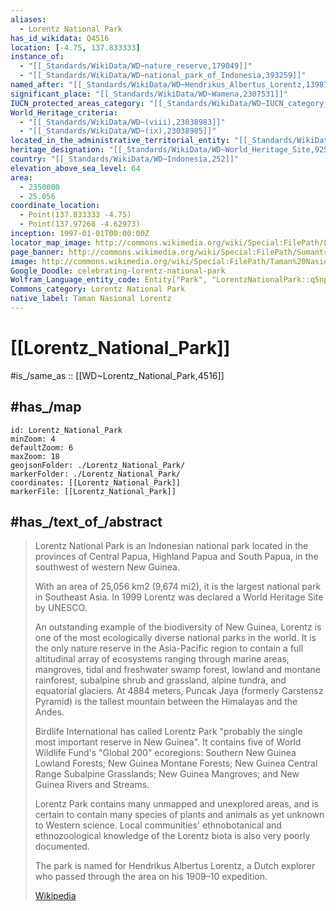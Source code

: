 ```yaml
---
aliases:
  - Lorentz National Park
has_id_wikidata: Q4516
location: [-4.75, 137.833333]
instance_of:
  - "[[_Standards/WikiData/WD~nature_reserve,179049]]"
  - "[[_Standards/WikiData/WD~national_park_of_Indonesia,393259]]"
named_after: "[[_Standards/WikiData/WD~Hendrikus_Albertus_Lorentz,1398702]]"
significant_place: "[[_Standards/WikiData/WD~Wamena,2307531]]"
IUCN_protected_areas_category: "[[_Standards/WikiData/WD~IUCN_category_II_National_Park,14545628]]"
World_Heritage_criteria:
  - "[[_Standards/WikiData/WD~(viii),23038983]]"
  - "[[_Standards/WikiData/WD~(ix),23038985]]"
located_in_the_administrative_territorial_entity: "[[_Standards/WikiData/WD~Papua,5095]]"
heritage_designation: "[[_Standards/WikiData/WD~World_Heritage_Site,9259]]"
country: "[[_Standards/WikiData/WD~Indonesia,252]]"
elevation_above_sea_level: 64
area:
  - 2350000
  - 25.056
coordinate_location:
  - Point(137.833333 -4.75)
  - Point(137.97268 -4.62973)
inception: 1997-01-01T00:00:00Z
locator_map_image: http://commons.wikimedia.org/wiki/Special:FilePath/Lorentz%20National%20Park%20map-fr.svg
page_banner: http://commons.wikimedia.org/wiki/Special:FilePath/Sumantri%20%28center%29%20with%20Ngga%20Pulu%20%28right%29%20from%20Carstensz%20Summit%20by%20Christian%20Stangl%20flickr%20%28cropped%29.jpg
image: http://commons.wikimedia.org/wiki/Special:FilePath/Taman%20Nasional%20Lorentz.jpg
Google_Doodle: celebrating-lorentz-national-park
Wolfram_Language_entity_code: Entity["Park", "LorentzNationalPark::q5npp"]
Commons_category: Lorentz National Park
native_label: Taman Nasional Lorentz
---
```


# [[Lorentz_National_Park]] 

#is_/same_as :: [[WD~Lorentz_National_Park,4516]] 

## #has_/map 

```leaflet
id: Lorentz_National_Park
minZoom: 4 
defaultZoom: 6 
maxZoom: 18
geojsonFolder: ./Lorentz_National_Park/
markerFolder: ./Lorentz_National_Park/
coordinates: [[Lorentz_National_Park]] 
markerFile: [[Lorentz_National_Park]] 
```


## #has_/text_of_/abstract 

> Lorentz National Park is an Indonesian national park located in the provinces of Central Papua, 
> Highland Papua and South Papua, in the southwest of western New Guinea. 
> 
> With an area of 25,056 km2 (9,674 mi2), it is the largest national park in Southeast Asia. 
> In 1999 Lorentz was declared a World Heritage Site by UNESCO.
>
> An outstanding example of the biodiversity of New Guinea, 
> Lorentz is one of the most ecologically diverse national parks in the world. 
> It is the only nature reserve in the Asia-Pacific region to contain a full altitudinal array of ecosystems ranging through marine areas, mangroves, tidal and freshwater swamp forest, lowland and montane rainforest, subalpine shrub and grassland, alpine tundra, and equatorial glaciers. At 4884 meters, Puncak Jaya (formerly Carstensz Pyramid) is the tallest mountain between the Himalayas and the Andes.
>
> Birdlife International has called Lorentz Park "probably the single most important reserve in New Guinea". It contains five of World Wildlife Fund's "Global 200" ecoregions: Southern New Guinea Lowland Forests; New Guinea Montane Forests; New Guinea Central Range Subalpine Grasslands; New Guinea Mangroves; and New Guinea Rivers and Streams.
>
> Lorentz Park contains many unmapped and unexplored areas, and is certain to contain many species of plants and animals as yet unknown to Western science. Local communities' ethnobotanical and ethnozoological knowledge of the Lorentz biota is also very poorly documented.
>
> The park is named for Hendrikus Albertus Lorentz, a Dutch explorer who passed through the area on his 1909–10 expedition.
>
> [Wikipedia](https://en.wikipedia.org/wiki/Lorentz%20National%20Park) 

